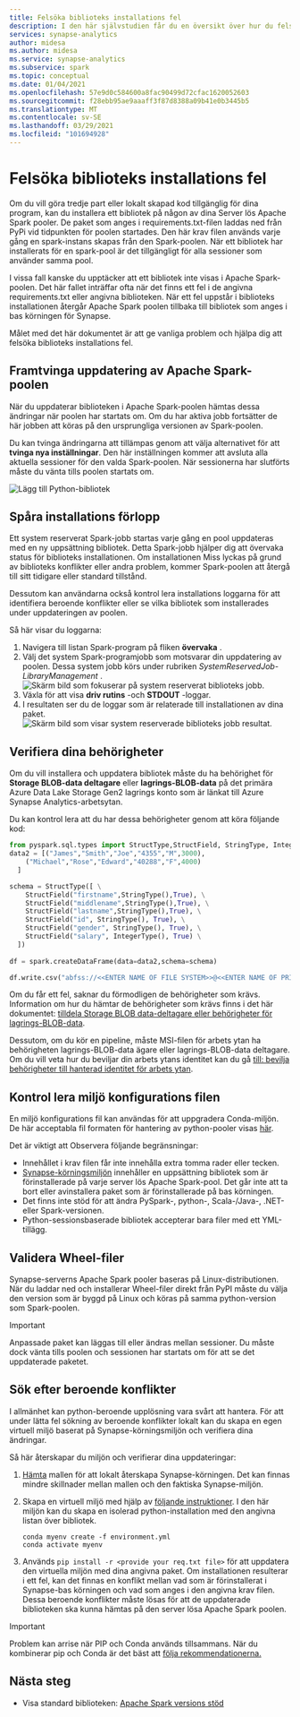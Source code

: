 ```yaml
---
title: Felsöka biblioteks installations fel
description: I den här självstudien får du en översikt över hur du felsöker biblioteks installations fel.
services: synapse-analytics
author: midesa
ms.author: midesa
ms.service: synapse-analytics
ms.subservice: spark
ms.topic: conceptual
ms.date: 01/04/2021
ms.openlocfilehash: 57e9d0c584600a8fac90499d72cfac1620052603
ms.sourcegitcommit: f28ebb95ae9aaaff3f87d8388a09b41e0b3445b5
ms.translationtype: MT
ms.contentlocale: sv-SE
ms.lasthandoff: 03/29/2021
ms.locfileid: "101694928"
---
```

# <a name="troubleshoot-library-installation-errors"></a>Felsöka biblioteks installations fel 
Om du vill göra tredje part eller lokalt skapad kod tillgänglig för dina program, kan du installera ett bibliotek på någon av dina Server lös Apache Spark pooler. De paket som anges i requirements.txt-filen laddas ned från PyPi vid tidpunkten för poolen startades. Den här krav filen används varje gång en spark-instans skapas från den Spark-poolen. När ett bibliotek har installerats för en spark-pool är det tillgängligt för alla sessioner som använder samma pool. 

I vissa fall kanske du upptäcker att ett bibliotek inte visas i Apache Spark-poolen. Det här fallet inträffar ofta när det finns ett fel i de angivna requirements.txt eller angivna biblioteken. När ett fel uppstår i biblioteks installationen återgår Apache Spark poolen tillbaka till bibliotek som anges i bas körningen för Synapse.

Målet med det här dokumentet är att ge vanliga problem och hjälpa dig att felsöka biblioteks installations fel.

## <a name="force-update-your-apache-spark-pool"></a>Framtvinga uppdatering av Apache Spark-poolen
När du uppdaterar biblioteken i Apache Spark-poolen hämtas dessa ändringar när poolen har startats om. Om du har aktiva jobb fortsätter de här jobben att köras på den ursprungliga versionen av Spark-poolen.

Du kan tvinga ändringarna att tillämpas genom att välja alternativet för att **tvinga nya inställningar**. Den här inställningen kommer att avsluta alla aktuella sessioner för den valda Spark-poolen. När sessionerna har slutförts måste du vänta tills poolen startats om. 

![Lägg till Python-bibliotek](./media/apache-spark-azure-portal-add-libraries/update-libraries.png "Lägg till Python-bibliotek")

## <a name="track-installation-progress"></a>Spåra installations förlopp
Ett system reserverat Spark-jobb startas varje gång en pool uppdateras med en ny uppsättning bibliotek. Detta Spark-jobb hjälper dig att övervaka status för biblioteks installationen. Om installationen Miss lyckas på grund av biblioteks konflikter eller andra problem, kommer Spark-poolen att återgå till sitt tidigare eller standard tillstånd. 

Dessutom kan användarna också kontrol lera installations loggarna för att identifiera beroende konflikter eller se vilka bibliotek som installerades under uppdateringen av poolen.

Så här visar du loggarna:
1. Navigera till listan Spark-program på fliken **övervaka** . 
2. Välj det system Spark-programjobb som motsvarar din uppdatering av poolen. Dessa system jobb körs under rubriken *SystemReservedJob-LibraryManagement* .
   ![Skärm bild som fokuserar på system reserverat biblioteks jobb.](./media/apache-spark-azure-portal-add-libraries/system-reserved-library-job.png "Visa system biblioteks jobb")
3. Växla för att visa **driv rutins** -och **STDOUT** -loggar. 
4. I resultaten ser du de loggar som är relaterade till installationen av dina paket.
    ![Skärm bild som visar system reserverade biblioteks jobb resultat.](./media/apache-spark-azure-portal-add-libraries/system-reserved-library-job-results.png "Visa jobb förlopp för system bibliotek")

## <a name="validate-your-permissions"></a>Verifiera dina behörigheter
Om du vill installera och uppdatera bibliotek måste du ha behörighet för **Storage BLOB-data deltagare** eller **lagrings-BLOB-data** på det primära Azure Data Lake Storage Gen2 lagrings konto som är länkat till Azure Synapse Analytics-arbetsytan.

Du kan kontrol lera att du har dessa behörigheter genom att köra följande kod:

```python
from pyspark.sql.types import StructType,StructField, StringType, IntegerType
data2 = [("James","Smith","Joe","4355","M",3000),
    ("Michael","Rose","Edward","40288","F",4000)
  ]

schema = StructType([ \
    StructField("firstname",StringType(),True), \
    StructField("middlename",StringType(),True), \
    StructField("lastname",StringType(),True), \
    StructField("id", StringType(), True), \
    StructField("gender", StringType(), True), \
    StructField("salary", IntegerType(), True) \
  ])
 
df = spark.createDataFrame(data=data2,schema=schema)

df.write.csv("abfss://<<ENTER NAME OF FILE SYSTEM>>@<<ENTER NAME OF PRIMARY STORAGE ACCOUNT>>.dfs.core.windows.net/validate_permissions.csv")

```
Om du får ett fel, saknar du förmodligen de behörigheter som krävs. Information om hur du hämtar de behörigheter som krävs finns i det här dokumentet: [tilldela Storage BLOB data-deltagare eller behörigheter för lagrings-BLOB-data](../../storage/common/storage-auth-aad-rbac-portal.md#assign-an-azure-built-in-role).

Dessutom, om du kör en pipeline, måste MSI-filen för arbets ytan ha behörigheten lagrings-BLOB-data ägare eller lagrings-BLOB-data deltagare. Om du vill veta hur du beviljar din arbets ytans identitet kan du gå [till: bevilja behörigheter till hanterad identitet för arbets ytan](../security/how-to-grant-workspace-managed-identity-permissions.md).

## <a name="check-the-environment-configuration-file"></a>Kontrol lera miljö konfigurations filen
En miljö konfigurations fil kan användas för att uppgradera Conda-miljön. De här acceptabla fil formaten för hantering av python-pooler visas [här](./apache-spark-manage-python-packages.md).

Det är viktigt att Observera följande begränsningar:
   -  Innehållet i krav filen får inte innehålla extra tomma rader eller tecken. 
   -  [Synapse-körningsmiljön](apache-spark-version-support.md) innehåller en uppsättning bibliotek som är förinstallerade på varje server lös Apache Spark-pool. Det går inte att ta bort eller avinstallera paket som är förinstallerade på bas körningen.
   -  Det finns inte stöd för att ändra PySpark-, python-, Scala-/Java-, .NET-eller Spark-versionen.
   -  Python-sessionsbaserade bibliotek accepterar bara filer med ett YML-tillägg.

## <a name="validate-wheel-files"></a>Validera Wheel-filer
Synapse-serverns Apache Spark pooler baseras på Linux-distributionen. När du laddar ned och installerar Wheel-filer direkt från PyPI måste du välja den version som är byggd på Linux och köras på samma python-version som Spark-poolen.

>[!IMPORTANT]
>Anpassade paket kan läggas till eller ändras mellan sessioner. Du måste dock vänta tills poolen och sessionen har startats om för att se det uppdaterade paketet.

## <a name="check-for-dependency-conflicts"></a>Sök efter beroende konflikter
 I allmänhet kan python-beroende upplösning vara svårt att hantera. För att under lätta fel sökning av beroende konflikter lokalt kan du skapa en egen virtuell miljö baserat på Synapse-körningsmiljön och verifiera dina ändringar.

Så här återskapar du miljön och verifierar dina uppdateringar:
 1. [Hämta](https://github.com/Azure-Samples/Synapse/blob/main/Spark/Python/base_environment.yml) mallen för att lokalt återskapa Synapse-körningen. Det kan finnas mindre skillnader mellan mallen och den faktiska Synapse-miljön.
   
 2. Skapa en virtuell miljö med hjälp av [följande instruktioner](https://docs.conda.io/projects/conda/latest/user-guide/tasks/manage-environments.html). I den här miljön kan du skapa en isolerad python-installation med den angivna listan över bibliotek. 
    
    ```
    conda myenv create -f environment.yml
    conda activate myenv
    ```
   
 3. Används ``pip install -r <provide your req.txt file>`` för att uppdatera den virtuella miljön med dina angivna paket. Om installationen resulterar i ett fel, kan det finnas en konflikt mellan vad som är förinstallerat i Synapse-bas körningen och vad som anges i den angivna krav filen. Dessa beroende konflikter måste lösas för att de uppdaterade biblioteken ska kunna hämtas på den server lösa Apache Spark poolen.

>[!IMPORTANT]
>Problem kan arrise när PIP och Conda används tillsammans. När du kombinerar pip och Conda är det bäst att [följa rekommendationerna.](https://docs.conda.io/projects/conda/latest/user-guide/tasks/manage-environments.html#using-pip-in-an-environment)

## <a name="next-steps"></a>Nästa steg
- Visa standard biblioteken: [Apache Spark versions stöd](apache-spark-version-support.md)